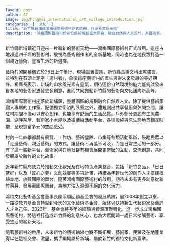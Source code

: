 ```yaml
---
layout: post
author: AI
image: img/hongmei_international_art_village_introduction.jpg
categories: [ '文化' ]
title: "新竹縣新埔鎮鴻梅國際藝術村正式啟用，打造藝文新天地"
description: "鴻梅國際藝術村於新竹縣新埔鎮盛大開幕，融合自然與人文設計，為藝術家、在地民眾創造嶄新互動平台。園區提供專屬創作空間與多元設施，並舉辦展覽、工作坊等活動，推動藝術融入日常，孕育地方文化新亮點。"
---
```

新竹縣新埔鎮近日迎來一片嶄新的藝術天地——鴻梅國際藝術村正式啟用。這座占地超過四千坪的藝術村，被視為藝術創作者的全新基地，同時也為在地民眾打造一個親近藝術、豐富生活的新選擇。

藝術村的開幕儀式於28日上午舉行，現場嘉賓雲集，新竹縣長楊文科出席盛會，並特別在石頭上題字「造村者」，象徵這座藝術村的誕生與對未來發展的美好期許。楊縣長表示，新埔的山水風光素有靈氣，期待這份自然環境的魅力能夠啟發來自各地的藝術家迸發更多創意，進而共同推動新竹縣的藝術與文化邁向新高峰。

鴻梅國際藝術村座落於新埔鎮，整體園區的規劃融合自然與人文，除了提供藝術家個人專屬的工作室、配備獨立衛浴的臥室之外，還規劃出共享餐廚與休閒空間，讓駐村期間不僅可以安心創作，也能享有舒適的生活品質。戶外部分更設有生態農園、湖畔茶屋、藝術家小木屋以及橄欖樹活動平台，各種設施與原生態地景相互映襯，呈現豐富多元的空間感受。

村內一年四季都將有展覽、工作坊、藝術營隊、市集等各類活動舉辦，鼓勵民眾以「走進藝術、親近藝術」的方式，讓藝術不再遙不可及，而是日常生活的一部分。有了這一嶄新平台，藝術家與在地社群有機會展開更緊密的互動，交流創意，共同發展屬於新竹的文化故事。

近年新竹縣府致力於推動文化觀光及在地特色產業整合，包括「新竹良品」、「日日當好」以及「匠心之夢」文創競賽等多項計畫，持續為年輕世代的創作人才搭建根植本地、放眼國際的舞台。隨著鴻梅國際藝術村的啟用，期待未來有更多創意從新竹萌芽、發展至國際舞台，為地方注入源源不絕的文化活力。

鴻梅文化藝術基金會董事長陳添順回顧基金會的發展軌跡，自2008年創立以來，一路從教育基金會轉型到今天的文化藝術基金會，始終以扶持新生代藝術家及藝評人才為己任。2023年，基金會將多年的經驗與資源匯聚轉化，進一步成立鴻梅國際藝術村，將這裡打造成新竹縣的創意核心，也為大眾開闢一處日常接觸藝術、享受生活的嶄新天地。

隨著藝術村的啟用，未來新竹的藝術軸線也將不斷拓展，藝術家、民眾及在地產業得以在這裡交會、激盪，攜手編織屬於新埔、屬於新竹的獨特文化新篇章。